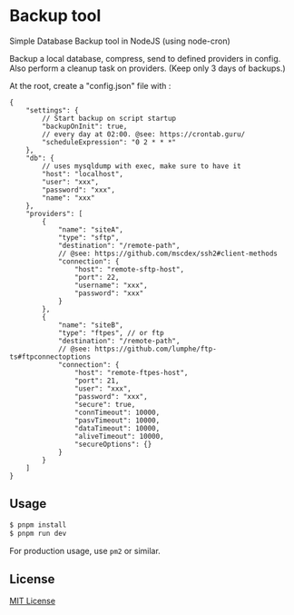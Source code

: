 # Backup tool

Simple Database Backup tool in NodeJS (using node-cron)

Backup a local database, compress, send to defined providers in config.
Also perform a cleanup task on providers. (Keep only 3 days of backups.)

At the root, create a "config.json" file with :

```jsonc
{
    "settings": {
        // Start backup on script startup
        "backupOnInit": true,
        // every day at 02:00. @see: https://crontab.guru/
        "scheduleExpression": "0 2 * * *"
    },
    "db": {
        // uses mysqldump with exec, make sure to have it
        "host": "localhost",
        "user": "xxx",
        "password": "xxx",
        "name": "xxx"
    },
    "providers": [
        {
            "name": "siteA",
            "type": "sftp",
            "destination": "/remote-path",
            // @see: https://github.com/mscdex/ssh2#client-methods
            "connection": {
                "host": "remote-sftp-host",
                "port": 22,
                "username": "xxx",
                "password": "xxx"
            }
        },
        {
            "name": "siteB",
            "type": "ftpes", // or ftp
            "destination": "/remote-path",
            // @see: https://github.com/lumphe/ftp-ts#ftpconnectoptions
            "connection": {
                "host": "remote-ftpes-host",
                "port": 21,
                "user": "xxx",
                "password": "xxx",
                "secure": true,
                "connTimeout": 10000,
                "pasvTimeout": 10000,
                "dataTimeout": 10000,
                "aliveTimeout": 10000,
                "secureOptions": {}
            }
        }
    ]
}
```

## Usage

```sh
$ pnpm install
$ pnpm run dev
```

For production usage, use `pm2` or similar.

## License

[MIT License](./LICENSE)
